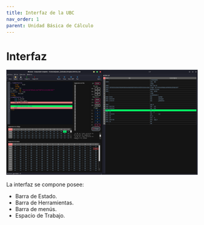 ```yaml
---
title: Interfaz de la UBC
nav_order: 1
parent: Unidad Básica de Cálculo
---
```


# Interfaz

![Poster_UI](__img/poster.png?raw=true)

La interfaz se compone posee:
- Barra de Estado.
- Barra de Herramientas.
- Barra de menús.
- Espacio de Trabajo.